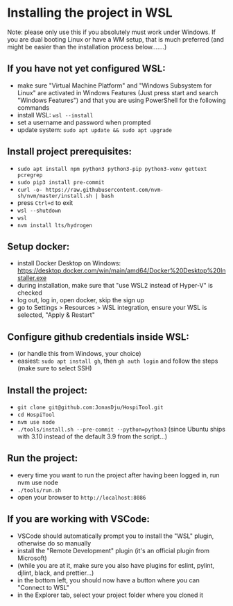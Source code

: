 # Installing the project in WSL

Note: please only use this if you absolutely must work under Windows. If you are dual booting Linux or have a WM setup, that is much preferred (and might be easier than the installation process below.......)

## If you have not yet configured WSL:

- make sure "Virtual Machine Platform" and "Windows Subsystem for Linux" are activated in Windows Features (Just press start and search "Windows Features") and that you are using PowerShell for the following commands
- install WSL: `wsl --install`
- set a username and password when prompted
- update system: `sudo apt update && sudo apt upgrade`

## Install project prerequisites:

- `sudo apt install npm python3 python3-pip python3-venv gettext pcregrep`
- `sudo pip3 install pre-commit`
- `curl -o- https://raw.githubusercontent.com/nvm-sh/nvm/master/install.sh | bash`
- press `Ctrl+d` to exit
- `wsl --shutdown`
- `wsl`
- `nvm install lts/hydrogen`

## Setup docker:

- install Docker Desktop on Windows: https://desktop.docker.com/win/main/amd64/Docker%20Desktop%20Installer.exe
- during installation, make sure that "use WSL2 instead of Hyper-V" is checked
- log out, log in, open docker, skip the sign up
- go to Settings > Resources > WSL integration, ensure your WSL is selected, "Apply & Restart"

## Configure github credentials inside WSL:

- (or handle this from Windows, your choice)
- easiest: `sudo apt install gh`, then `gh auth login` and follow the steps (make sure to select SSH)

## Install the project:

- `git clone git@github.com:JonasDju/HospiTool.git`
- `cd HospiTool`
- `nvm use node`
- `./tools/install.sh --pre-commit --python=python3` (since Ubuntu ships with 3.10 instead of the default 3.9 from the script...)

## Run the project:

- every time you want to run the project after having been logged in, run nvm use node
- `./tools/run.sh`
- open your browser to `http://localhost:8086`

## If you are working with VSCode:

- VSCode should automatically prompt you to install the "WSL" plugin, otherwise do so manually
- install the "Remote Development" plugin (it's an official plugin from Microsoft)
- (while you are at it, make sure you also have plugins for eslint, pylint, djlint, black, and prettier...)
- in the bottom left, you should now have a button where you can "Connect to WSL"
- in the Explorer tab, select your project folder where you cloned it
